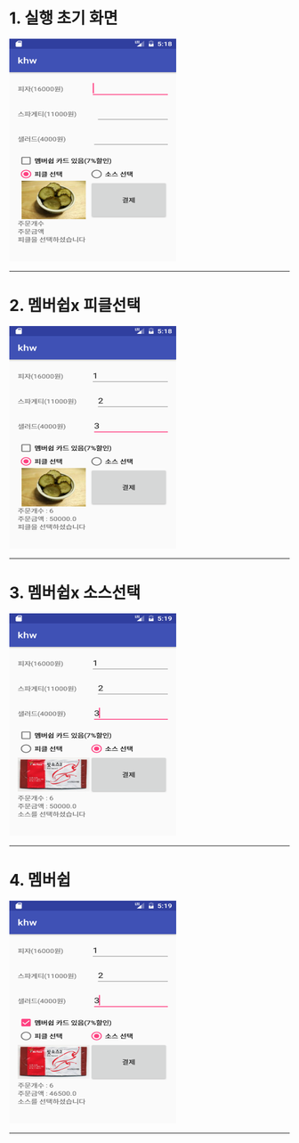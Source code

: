 <html>
  <head>
    <title>안드로이드 피자가게</title>
  </head>
  <body>
    <h1> 1. 실행 초기 화면 </h1>
    <img src ="https://github.com/HanJunKwon/Android_PizzaOrder/blob/master/resultCapture/Screenshot_1480180713.png?raw=true"
    width=300 height=400><br>
    <hr>
    <h1> 2. 멤버쉽x 피클선택 </h1>
    <img src ="https://github.com/HanJunKwon/Android_PizzaOrder/blob/master/resultCapture/Screenshot_1480180737.png?raw=true"
    width=300 height=400><br>
    <hr>
    <h1> 3. 멤버쉽x 소스선택 </h1>
    <img src ="https://github.com/HanJunKwon/Android_PizzaOrder/blob/master/resultCapture/Screenshot_1480180757.png?raw=true"
    width=300 height=400><br>
    <hr>
    <h1> 4. 멤버쉽 </h1>
    <img src ="https://github.com/HanJunKwon/Android_PizzaOrder/blob/master/resultCapture/Screenshot_1480180761.png?raw=true"
    width=300 height=400><br>
    <hr>
  <body>
</html>
